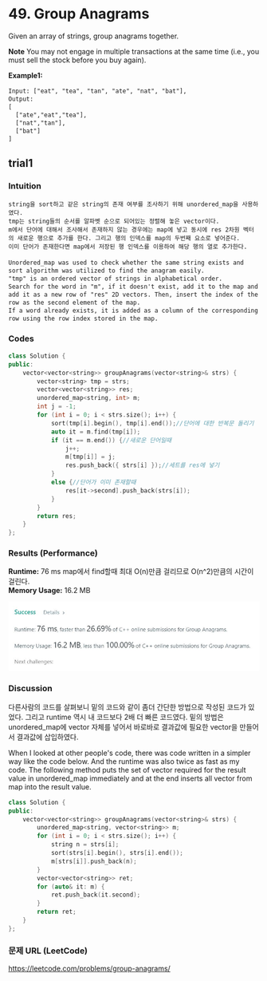 # 49. Group Anagrams
Given an array of strings, group anagrams together.  

**Note**
You may not engage in multiple transactions at the same time (i.e., you must sell the stock before you buy again).  

**Example1:**   
```
Input: ["eat", "tea", "tan", "ate", "nat", "bat"],
Output:
[
  ["ate","eat","tea"],
  ["nat","tan"],
  ["bat"]
]
```

## trial1
### Intuition
```
string을 sort하고 같은 string의 존재 여부를 조사하기 위해 unordered_map을 사용하였다.
tmp는 string들의 순서를 알파벳 순으로 되어있는 정렬해 놓은 vector이다.
m에서 단어에 대해서 조사해서 존재하지 않는 경우에는 map에 넣고 동시에 res 2차원 벡터의 새로운 행으로 추가를 한다. 그리고 행의 인덱스를 map의 두번째 요소로 넣어준다.
이미 단어가 존재한다면 map에서 저장된 행 인덱스를 이용하여 해당 행의 열로 추가한다.

Unordered_map was used to check whether the same string exists and sort algorithm was utilized to find the anagram easily.
"tmp" is an ordered vector of strings in alphabetical order.
Search for the word in "m", if it doesn't exist, add it to the map and add it as a new row of "res" 2D vectors. Then, insert the index of the row as the second element of the map.
If a word already exists, it is added as a column of the corresponding row using the row index stored in the map.
```
### Codes  
```cpp
class Solution {
public:
	vector<vector<string>> groupAnagrams(vector<string>& strs) {
		vector<string> tmp = strs;
		vector<vector<string>> res;
		unordered_map<string, int> m;
		int j = -1;
		for (int i = 0; i < strs.size(); i++) {
			sort(tmp[i].begin(), tmp[i].end());//단어에 대한 반복문 돌리기
			auto it = m.find(tmp[i]);
			if (it == m.end()) {//새로운 단어일때
				j++;
				m[tmp[i]] = j;
				res.push_back({ strs[i] });//세트를 res에 넣기
			}
			else {//단어가 이미 존재할때
				res[it->second].push_back(strs[i]);
			}
		}
		return res;
	}
};
```

### Results (Performance)  
**Runtime:**  76 ms  map에서 find할때 최대 O(n)만큼 걸리므로 O(n^2)만큼의 시간이 걸린다.  
**Memory Usage:** 	16.2 MB

<p align="center"> 
<img src="./capture.JPG">
</p>

### Discussion
다른사람의 코드를 살펴보니 밑의 코드와 같이 좀더 간단한 방법으로 작성된 코드가 있었다. 그리고 runtime 역시 내 코드보다 2배 더 빠른 코드였다. 밑의 방법은 unordered_map에 vector<string> 자체를 넣어서 바로바로 결과값에 필요한 vector<string>을 만들어서 결과값에 삽입하였다.  


When I looked at other people's code, there was code written in a simpler way like the code below. And the runtime was also twice as fast as my code. The following method puts the set of vector<string> required for the result value in unordered_map immediately and at the end inserts all vector<string> from map into the result value.  

```cpp
class Solution {
public:
    vector<vector<string>> groupAnagrams(vector<string>& strs) {
        unordered_map<string, vector<string>> m;
        for (int i = 0; i < strs.size(); i++) {
            string n = strs[i];
            sort(strs[i].begin(), strs[i].end());
            m[strs[i]].push_back(n);
        }
        vector<vector<string>> ret;
        for (auto& it: m) {
            ret.push_back(it.second);
        }
        return ret;
    }
};
```

### 문제 URL (LeetCode)  
https://leetcode.com/problems/group-anagrams/